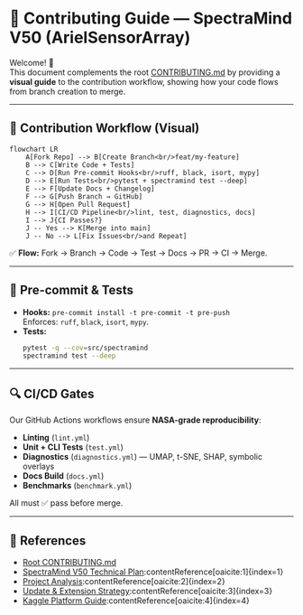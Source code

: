 # 🤝 Contributing Guide — SpectraMind V50 (ArielSensorArray)

Welcome! 🎉  
This document complements the root [CONTRIBUTING.md](../CONTRIBUTING.md) by providing a **visual guide** to the contribution workflow, showing how your code flows from branch creation to merge.

---

## 🧭 Contribution Workflow (Visual)

```mermaid
flowchart LR
    A[Fork Repo] --> B[Create Branch<br/>feat/my-feature]
    B --> C[Write Code + Tests]
    C --> D[Run Pre-commit Hooks<br/>ruff, black, isort, mypy]
    D --> E[Run Tests<br/>pytest + spectramind test --deep]
    E --> F[Update Docs + Changelog]
    F --> G[Push Branch → GitHub]
    G --> H[Open Pull Request]
    H --> I[CI/CD Pipeline<br/>lint, test, diagnostics, docs]
    I --> J{CI Passes?}
    J -- Yes --> K[Merge into main]
    J -- No --> L[Fix Issues<br/>and Repeat]
```

✅ **Flow:** Fork → Branch → Code → Test → Docs → PR → CI → Merge.

---

## 🧪 Pre-commit & Tests

* **Hooks:** `pre-commit install -t pre-commit -t pre-push`  
  Enforces: `ruff`, `black`, `isort`, `mypy`.
* **Tests:**  
  ```bash
  pytest -q --cov=src/spectramind
  spectramind test --deep
  ```

---

## 🔍 CI/CD Gates

Our GitHub Actions workflows ensure **NASA-grade reproducibility**:

* **Linting** (`lint.yml`)  
* **Unit + CLI Tests** (`test.yml`)  
* **Diagnostics** (`diagnostics.yml`) — UMAP, t-SNE, SHAP, symbolic overlays  
* **Docs Build** (`docs.yml`)  
* **Benchmarks** (`benchmark.yml`)  

All must ✅ pass before merge.

---

## 📜 References

* [Root CONTRIBUTING.md](../CONTRIBUTING.md)  
* [SpectraMind V50 Technical Plan](/docs/SpectraMindV50_TechnicalPlan.pdf):contentReference[oaicite:1]{index=1}  
* [Project Analysis](/docs/SpectraMindV50_ProjectAnalysis.pdf):contentReference[oaicite:2]{index=2}  
* [Update & Extension Strategy](/docs/SpectraMindV50_Strategy.pdf):contentReference[oaicite:3]{index=3}  
* [Kaggle Platform Guide](/docs/Kaggle_Platform_Guide.pdf):contentReference[oaicite:4]{index=4}  

